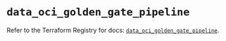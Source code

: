 # `data_oci_golden_gate_pipeline`

Refer to the Terraform Registry for docs: [`data_oci_golden_gate_pipeline`](https://registry.terraform.io/providers/hashicorp/oci/7.19.0/docs/data-sources/golden_gate_pipeline).
